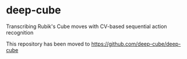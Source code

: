 # deep-cube

Transcribing Rubik's Cube moves with CV-based sequential action recognition

This repository has been moved to https://github.com/deep-cube/deep-cube
